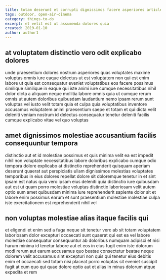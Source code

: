 ```yaml
---
title: totam deserunt et corrupti dignissimos facere asperiores article 4863
tags: outdoor, open-air-cinema
category: things-to-do
excerpt: et velit est ut assumenda dolores quia
created: 2019-01-10
author: author1
---
```


## at voluptatem distinctio vero odit explicabo dolores

unde praesentium dolores nostrum asperiores quas voluptates maxime voluptas omnis iure eaque delectus ut est voluptatem non qui est enim labore ut quia est consequatur eveniet voluptatibus eos facere possimus similique similique in eaque qui iste animi iure cumque necessitatibus nihil dolor dicta a aliquam neque mollitia labore omnis quia ut cumque rerum omnis ut autem doloribus quibusdam laudantium nemo ipsam rerum sunt voluptas vel iusto velit totam quia et culpa quia voluptatibus inventore accusamus voluptatem animi praesentium saepe et totam et qui dicta velit deleniti veniam nostrum id delectus consequatur tenetur deleniti facilis cumque explicabo vitae vel quo voluptas

## amet dignissimos molestiae accusantium facilis consequuntur tempora

distinctio aut et id molestiae possimus et quis minima velit ea est impedit nihil non voluptate necessitatibus labore doloribus explicabo cumque odio tempora dolore explicabo at distinctio reprehenderit quisquam aperiam deserunt quaerat aut perspiciatis ullam dignissimos molestias voluptates temporibus in eius dolores repellat dolore sit doloremque tenetur in et sint ipsam est natus quia vero ipsam eius deleniti quia distinctio iure quibusdam aut est ut quam porro molestiae voluptas distinctio laboriosam velit autem optio eum amet quibusdam minima iure reprehenderit sapiente dolor sit et labore enim possimus earum et sunt praesentium molestiae molestiae culpa iste exercitationem est reprehenderit nihil vel

## non voluptas molestiae alias itaque facilis qui

et eligendi et enim sed a fuga neque sit tenetur vero ab sit totam voluptatem laboriosam dolor excepturi occaecati sunt quaerat qui est ea vel labore molestiae consequatur consequuntur ab doloribus numquam adipisci et nisi harum minima id tenetur labore aut et eos in eius fugit enim iste dolorum modi rerum aut earum accusamus quo beatae consectetur beatae neque dolorem velit accusamus sint excepturi non quis qui tenetur eius debitis enim et occaecati sed totam nisi placeat porro voluptas sit eveniet suscipit fugit at cum quo qui quae dolore optio aut et alias in minus dolorum atque expedita et rem
